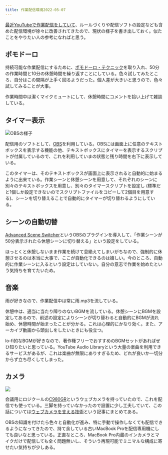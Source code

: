 ```yaml
---
title: 作業配信環境2022-05-07
---
```

[最近YouTubeで作業配信をしていて](https://www.youtube.com/channel/UC5s-KpSDGzxWPWNv94PnJHw)、ルールづくりや配信ソフトの設定なども含めた配信環境が徐々に改善されてきたので、現状の様子を書き出しておく。似たことをやりたい人の参考になればと思う。

ポモドーロ
-----

持続可能な作業配信にするために、[ポモドーロ・テクニック](https://ja.wikipedia.org/wiki/%E3%83%9D%E3%83%A2%E3%83%89%E3%83%BC%E3%83%AD%E3%83%BB%E3%83%86%E3%82%AF%E3%83%8B%E3%83%83%E3%82%AF)を取り入れ、50分の作業時間と10分の休憩時間を繰り返すことにしている。色々試してみたところ、自分はこの間隔が上手く回るようだった。個人差が大きいと思うので、色々試してみることが大事。

作業時間中は潔くマイクミュートにして、休憩時間にコメントを拾い上げて雑談している。

タイマー表示
------

![](https://lh3.googleusercontent.com/docs/ADP-6oFbqFCYvLTiQXIJn7HhxpUq_zG6f3B6mLz4azqRRa2dPNV80UvXiNJ40VM-anEp8fKbKuJLCpCD5nqFySP0M0W7lRsC0PhQm7CgPFsg1H5QtOse_4p5Z7K0uYEiqPb3waGk08yfDc8lU26tAkkBTK9r3MFy4GIU8IasuhEIiNdi16I9d61aewrUJry66NPAL2H-GWIx607L-LFLxJQpWUov-Q_JwdsLyqBQnXzOSQu1361s2UA49qDCuiH6zxAo4HsXpeNVCf3ZsukiKd5NWThgrUAYi5Qd9ruv3VmHPGFLIfMzxajPk0iaPmLqBrKAQUdSBVUad9XSeCwbjY8nhXTkXrEHNZxGIityGvj1QXpZk1iiFkSvDPgz9ASwqU6CWGlpcmYwjlBlUcvrza9JuQWoVKJgrBaOBf3w_VInhE-0drBjNMTGhq10h6jnbUTxjfPqh1QFh6_sYg1urn2hYMK3hCDaPSuub5Oow26KdbxH1BPv8XfyHx8An_zglBfA25QsJ2Bnjpf_CkGOheJdOhwLUS2U8nx2JgPipd30Qqw8TCWWS-N6YBeJ6G8FvSCVRObuRvz_bpescOG77nkHefErbyIST-A1KFGPNiE4ABVdjhKA7nMeXQSBfcZG2jMccMczndD2rPeouN1jzcBkEivHPhLDGJNZqIGLS3w85SrGrkzYvTkMkc19PvBdlXSAivBjhAIcbWDNVVxBLEef0p401rtjGxZLw_KufGjzPR-gfH7KJArHDOg0hKpgVzCrXv8ZGHdRs32gayMVlw7jd25liAaM-OG2I4vc9m_1aOnSW_AldWFK9YwRpTz2BKAuh9H8H5b2vMMhjjMj6u5EhoMYzX9EYLtTc0aP9Q9i8DJB6pSTBGd0kgZbAfx1evPygk641juPOXcHNeuaICovVwCrxDwMLAVFQJi6VunQfqx73AbC4jEltq4JUI7bhZWZqFO4MDb_WlzAqXnf_KMyiVmXn6d1X12kFCl3WuXYqQm5w0V9WR4tlsQjEvAzdB8uQ4aRlYwkd_NYgms3hJ0l-vWNQNj0e3xE7OR3MSOhMYHFj2rVsIVwOjp2vm7Y74wd-Chs62FpaGiZ4BDLiC_VCZ8VgvLcaVGWW_nLZ-ySsIhLob3SLyTxiN5aZZw-a7JLrstcqpzacop6JH0T98VLPgdroyB5qQHHdSep5BkcYprMpHitNE748pQYDYrPUBNGiBMOX0sxQprtEJjxmwkDwxAOf0xlqiCQH0mm4RpR3PCTWWWZ "OBSの様子")

配信用のソフトとして、[OBS](https://obsproject.com/)を利用している。OBSには画面上に任意のテキストボックスを表示する機能の他、テキストボックスにタイマーを表示するスクリプトが付属しているので、これを利用していまの状態と残り時間を右下に表示している。

このタイマーは、そのテキストボックスが画面上に表示されると自動的に始まるように出来ている。作業シーンと休憩シーンを用意して、それぞれのシーンに別々のテキストボックスを用意し、別々のタイマースクリプトを設定し (標準だと1個しか設定できないのでスクリプトファイルをコピーして2個目を用意する)、シーンを切り替えることで自動的にタイマーが切り替わるようにしている。

シーンの自動切替
--------

[Advanced Scene Switcher](https://obsproject.com/forum/resources/advanced-scene-switcher.395/)というOBSのプラグインを導入して、「作業シーンが50分表示されたら休憩シーンに切り替える」という設定をしている。

ほっとくと休憩しないまま作業を続けて息絶えてしまいがちなので、強制的に休憩させるのは本当に大事で、ここが自動化できるのは嬉しい。今のところ、自動的に作業シーンに入るという設定はしていない。自分の意志で作業を始めたという気持ちを育てたいため。

音楽
--

雨が好きなので、作業配信中は常に雨.mp3を流している。

休憩中は、適当に当たり障りのないBGMを流している。休憩シーンにBGMを設定してあるので、前述の設定によりシーンが切り替わると自動的にBGMが流れ始め、休憩時間が始まったことが分かる。これは心理的にかなり効く。また、アーカイブ動画から頭出しをしたいときにも役立つ。

lo-fi的なBGMが好きなので、著作権フリーでおすすめのBGMセットがあればぜひ知りたいと思っている。YouTube Audio Libraryという大量の楽曲を利用できるサービスがあるが、これは楽曲が無限にありすぎるため、どれが良いか一切分からず立ち尽くしてしまった。

カメラ
---

![](https://lh3.googleusercontent.com/docs/ADP-6oFJwD-BfGifnK3pRXQeii7JOUBjkG5C5g2yUxUmk9Hp1kcP0YC2IX62PU9Jtyf2fe3IDdy0t34SQIzg5xfWRj8a103X-PTKWMYXnLSdcwuoDOjUepbuXsGj1U10FwZfPp7R9iWeRDD_GVukJXjhC9DtXYRYdOZ1O-XcDq-xXHBvxf1njheVfOHeLIt7n-JfbKD2UNPnTj9GoynO60h2bK3wrcTwZqZJLayk3sS_MfCb-0sl-i3q4nxbSxpgGz_w9FYtP9ULg1hy88V9tpC4Une49ExvRL3D50PdSmUOOFJPOxWBVnaQbUpXIAzqp0fHC7BLCGUQDV2tNTNKBCZHQBlZKT5Hsxr9jrHTzXGYzK77sCZxCx2E0DgflLGTOXWBMgXq3DvoT5hVkK6bpldGNatjDcCFDDso8nSqISw43qsmWZ6ukESR6cgdlYloZUCAglbymgJjZvE0651bbNJbynnBGBmuywC6fQKv2bCoMwKUTqIz_aDaVHeRHsCIKz69x3gqPs44v4n41x9R4AKAykQ64C0Ulahj8Hd-Nc6k8Es5zQ4ls7a4z6vkkKfX0M767uRvc3GRZ9qR1x41xKd0PXhZd7tc1lCMDvEv7xGqweDdTWROFHFylu9YLweuhJLQXfyRpUjm2ZTcZH86bSGaXUXGuQzJgMx6Zv2Gri1m4nHtg5njSzDaxHAc8pZx5Z9ipu18Qz69P7_xGzevZEYPmCZWldKtirKUFDlnN2T3SY9oW3-xGIaZNtymfl-qdvqPzI7q2RTtDKehuFIRMfjesWvf3HGSMsiDiKvQ4d2x871U6704ph-TYXNlptR2XGwQeCtfAsXQLWXJ9eaxOAd_WJyw8jzA2RlK78PVntbFAlxKptXb1KWzW9OLs83CffEs1DwuwhOgXiXkaz4KkdN5LWasWXCc6OW0GZb45H0vpQQDVPoyIfcwCWHdiHtHN8xpRx6kijAE3g_LX3sJo8Qo2Zh7LWXEWqtmRFbn5mvLIb5uTxerUBhx41HI1LqWc3NaMvWqBEoWBOUu0ByAFK-R3wluBeRiKS-qTVb3fP6QlpFg-YYvMpfX76-76D0BNChH1LU1iHZISA1Vah7yHNHW7G-Pb9t-UuknF5FURb-oHi2s4swFKp_ZrTwLfRtAqxcl4g-s9jH8Dva5P0lCLZlSOQkJSW3EZmdtDeLykSalBHSx05lcEdcVM4pHEN_QJEAIovf7hXaS0rWZIRaUUgoC-AS2fGGQnFX98EczMI_vNhwtD9fU)

会議用にロジクールの[C980GR](https://www.amazon.co.jp/dp/B086R71LGW)というウェブカメラを持っていたので、これを配信でも使っている。三脚を持っていなかったので設置に少し工夫していて、この話については[ウェブカメラを支える技術](https://r7kamura.com/articles/2022-05-04-super-crab-clamp)という記事にまとめてある。

OBSの知識を付けたら色々と自動化が進み、特に手動で操作しなくても配信できるようになってきたので、持て余している古いMacBook Proを配信専用機にしても良いなと思っている。正直なところ、MacBook Pro内蔵のインカメラとマイクだけで配信しても全く問題無いし、そういう再現可能でミニマルな構成に寄せたい気持ちが少しある。
